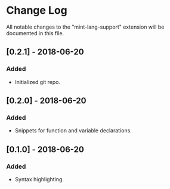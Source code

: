 # Change Log
All notable changes to the "mint-lang-support" extension will be documented in this file.

## [0.2.1] - 2018-06-20
### Added
- Initialized git repo.

## [0.2.0] - 2018-06-20
### Added
- Snippets for function and variable declarations.

## [0.1.0] - 2018-06-20
### Added
- Syntax highlighting.